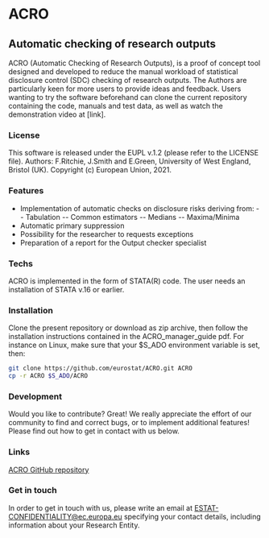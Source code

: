 # ACRO
## Automatic checking of research outputs

ACRO (Automatic Checking of Research Outputs), is a proof of concept tool designed and developed to reduce the manual workload of statistical disclosure control (SDC) checking of research outputs. 
The Authors are particularly keen for more users to provide ideas and feedback. Users wanting to try the software beforehand can clone the current repository containing the code, manuals and test data, as well as watch the demonstration video at [link].

### License
This software is released under the EUPL v.1.2 (please refer to the LICENSE file). 
Authors: F.Ritchie, J.Smith and E.Green, University of West England, Bristol (UK).
Copyright (c) European Union, 2021.


### Features

- Implementation of automatic checks on disclosure risks deriving from:
 -- Tabulation
 -- Common estimators
 -- Medians
 -- Maxima/Minima
- Automatic primary suppression
- Possibility for the researcher to requests exceptions
- Preparation of a report for the Output checker specialist

### Techs

ACRO is implemented in the form of STATA(R) code. The user needs an installation of STATA v.16 or earlier. 

### Installation

Clone the present repository or download as zip archive, then follow the installation instructions contained in the ACRO_manager_guide pdf. For instance on Linux, make sure that your $S_ADO environment variable is set, then:

```sh
git clone https://github.com/eurostat/ACRO.git ACRO
cp -r ACRO $S_ADO/ACRO
```

### Development

Would you like to contribute? Great! We really appreciate the effort of our community to find and correct bugs, or to implement additional features! Please find out how to get in contact with us below.

### Links
 [ACRO GitHub repository]
 
### Get in touch
In order to get in touch with us, please write an email at ESTAT-CONFIDENTIALITY@ec.europa.eu specifying your contact details, including information about your Research Entity.



   [ACRO GitHub repository]: <https://github.com/eurostat/ACRO>

